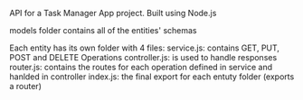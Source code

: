API for a Task Manager App project. Built using Node.js

models folder contains all of the entities' schemas

Each entity has its own folder with 4 files:
service.js: contains GET, PUT, POST and DELETE Operations
controller.js: is used to handle responses 
router.js: contains the routes for each operation defined in service and hanlded in controller
index.js: the final export for each entuty folder (exports a router)
